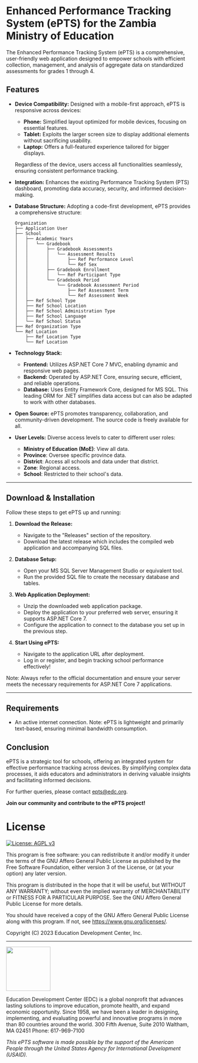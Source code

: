 ﻿# Enhanced Performance Tracking System (ePTS) for the Zambia Ministry of Education

The Enhanced Performance Tracking System (ePTS) is a comprehensive, user-friendly web application designed to empower schools with efficient collection, management, and analysis of aggregate data on standardized assessments for grades 1 through 4.

## Features

- **Device Compatibility:** Designed with a mobile-first approach, ePTS is responsive across devices:
  - **Phone:** Simplified layout optimized for mobile devices, focusing on essential features.
  - **Tablet:** Exploits the larger screen size to display additional elements without sacrificing usability.
  - **Laptop:** Offers a full-featured experience tailored for bigger displays.
  
  Regardless of the device, users access all functionalities seamlessly, ensuring consistent performance tracking.
  
- **Integration:** Enhances the existing Performance Tracking System (PTS) dashboard, promoting data accuracy, security, and informed decision-making.
  
- **Database Structure:** Adopting a code-first development, ePTS provides a comprehensive structure:

    ```
    Organization
    ├── Application User
    ├── School
    │   ├── Academic Years
    │   │   └── Gradebook
    │   │       ├── Gradebook Assessments
    │   │       │   └── Assessment Results
    │   │       │       ├── Ref Performance Level
    │   │       │       └── Ref Sex
    │   │       ├── Gradebook Enrollment
    │   │       │   └── Ref Participant Type
    │   │       └── Gradebook Period
    │   │           └── Gradebook Assessment Period
    │   │               ├── Ref Assessment Term
    │   │               └── Ref Assessment Week
    │   ├── Ref School Type
    │   ├── Ref School Location
    │   ├── Ref School Administration Type
    │   ├── Ref School Language
    │   └── Ref School Status
    ├── Ref Organization Type
    └── Ref Location
        ├── Ref Location Type
        └── Ref Location
    ```

- **Technology Stack:**
  - **Frontend:** Utilizes ASP.NET Core 7 MVC, enabling dynamic and responsive web pages.
  - **Backend:** Operated by ASP.NET Core, ensuring secure, efficient, and reliable operations.
  - **Database:** Uses Entity Framework Core, designed for MS SQL. This leading ORM for .NET simplifies data access but can also be adapted to work with other databases.

- **Open Source:** ePTS promotes transparency, collaboration, and community-driven development. The source code is freely available for all.

- **User Levels:** Diverse access levels to cater to different user roles:
  - **Ministry of Education (MoE)**: View all data.
  - **Province**: Oversee specific province data.
  - **District**: Access all schools and data under that district.
  - **Zone**: Regional access.
  - **School**: Restricted to their school's data.

---

## Download & Installation

Follow these steps to get ePTS up and running:

1. **Download the Release:**
   - Navigate to the "Releases" section of the repository.
   - Download the latest release which includes the compiled web application and accompanying SQL files.

2. **Database Setup:**
   - Open your MS SQL Server Management Studio or equivalent tool.
   - Run the provided SQL file to create the necessary database and tables.

3. **Web Application Deployment:**
   - Unzip the downloaded web application package.
   - Deploy the application to your preferred web server, ensuring it supports ASP.NET Core 7.
   - Configure the application to connect to the database you set up in the previous step.

4. **Start Using ePTS:**
   - Navigate to the application URL after deployment.
   - Log in or register, and begin tracking school performance effectively!

Note: Always refer to the official documentation and ensure your server meets the necessary requirements for ASP.NET Core 7 applications.

---

## Requirements

- An active internet connection. Note: ePTS is lightweight and primarily text-based, ensuring minimal bandwidth consumption.

## Conclusion

ePTS is a strategic tool for schools, offering an integrated system for effective performance tracking across devices. By simplifying complex data processes, it aids educators and administrators in deriving valuable insights and facilitating informed decisions.

For further queries, please contact [epts@edc.org](mailto:epts@edc.org).

**Join our community and contribute to the ePTS project!**

# License
[![License: AGPL v3](https://img.shields.io/badge/License-AGPL%20v3-blue.svg)](LICENSE)

This program is free software: you can redistribute it and/or modify it under the terms of the GNU Affero General Public License as published by the Free Software Foundation, either version 3 of the License, or (at your option) any later version.

This program is distributed in the hope that it will be useful, but WITHOUT ANY WARRANTY; without even the implied warranty of MERCHANTABILITY or FITNESS FOR A PARTICULAR PURPOSE. See the GNU Affero General Public License for more details.

You should have received a copy of the GNU Affero General Public License along with this program. If not, see <https://www.gnu.org/licenses/>.


Copyright (C) 2023 Education Development Center, Inc.

---

<img src="Docs/images/EDCLogo.png" width=120px></p>
Education Development Center (EDC) is a global nonprofit that advances lasting solutions to improve education, promote health, and expand economic opportunity. Since 1958, we have been a leader in designing, implementing, and evaluating powerful and innovative programs in more than 80 countries around the world.
300 Fifth Avenue, Suite 2010
Waltham, MA 02451
Phone: 617-969-7100

_This ePTS software is made possible by the support of the American People through the United States Agency for International Development (USAID)._
